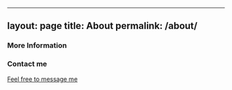   ---
layout: page
title: About
permalink: /about/
---

  

### More Information


### Contact me

[Feel free to message me](mailto:daniel.mcdermott@lstmed.ac.uk)
